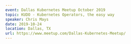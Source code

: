 ```yaml
---
event: Dallas Kubernetes Meetup October 2019
topic: KUDO - Kubernetes Operators, the easy way
speaker: Chris Mays
date: 2019-10-24
location: Dallas, TX
url: https://www.meetup.com/Dallas-Kubernetes-Meetup/
---
```

